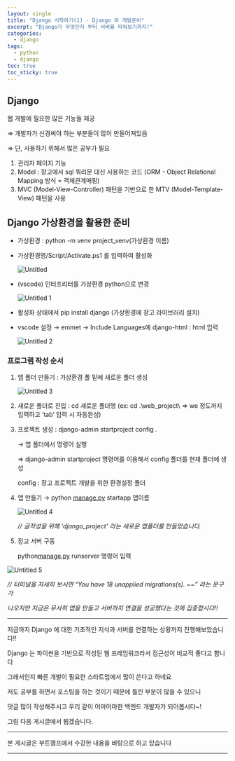 ```yaml
---
layout: single
title: "Django 시작하기(1) - Django 와 개발준비"
excerpt: "Django가 무엇인지 부터 서버를 띄워보기까지!"
categories:
  - django
tags:
  - python
  - django
toc: true
toc_sticky: true
---
```


## Django

웹 개발에 필요한 많은 기능들 제공

⇒ 개발자가 신경써야 하는 부분들이 많이 만들어져있음

⇒ 단, 사용하기 위해서 많은 공부가 필요

1. 관리자 페이지 기능
2. Model : 장고에서 sql 쿼리문 대신 사용하는 코드 (ORM - Object Relational Mapping 방식 = 객체관계매핑)
3. MVC (Model-View-Controller) 패턴을 기반으로 한 MTV (Model-Template-View) 패턴을 사용

## Django 가상환경을 활용한 준비

- 가상환경 : python -m venv project_venv(가상환경 이름)
- 가상환경명/Script/Activate.ps1 를 입력하여 활성화

  ![Untitled](https://user-images.githubusercontent.com/115909999/219252445-c1f05bf4-fd14-4474-8b87-7640b291248b.png)

- (vscode) 인터프리터를 가상환경 python으로 변경

  ![Untitled 1](https://user-images.githubusercontent.com/115909999/219252595-c260e034-6c66-4704-a350-f3671eedfffe.png)

- 활성화 상태에서 pip install django (가상환경에 장고 라이브러리 설치)
- vscode 설정 → emmet → Include Languages에 django-html : html 입력

  ![Untitled 2](https://user-images.githubusercontent.com/115909999/219252621-1014d2a0-c653-40e1-a19a-99ba51fa455f.png)

### 프로그램 작성 순서

1. 앱 폴더 만들기 : 가상환경 폴 밑에 새로운 폴더 생성

   ![Untitled 3](https://user-images.githubusercontent.com/115909999/219252657-7196c68e-2db2-4066-b9dd-e12106bd0a7c.png)

2. 새로운 폴더로 진입 : cd 새로운 폴더명 (ex: cd .\web_project\ ⇒ we 정도까지 입력하고 ‘tab’ 입력 시 자동완성)
3. 프로젝트 생성 : django-admin startproject config .

   → 앱 폴더에서 명령어 실행

   ⇒ django-admin startproject 명령어를 이용해서 config 폴더를 현재 폴더에 생성

   config : 장고 프로젝트 개발을 위한 환경설정 폴더

4. 앱 만들기 → python [manage.py](http://manage.py) startapp 앱이름

   ![Untitled 4](https://user-images.githubusercontent.com/115909999/219252688-5870edce-8cef-4a1e-80be-4385b9c9fddf.png)

   _// 글작성을 위해 ‘django_project’ 라는 새로운 앱폴더를 만들었습니다._

5. 장고 서버 구동

   python[manage.py](http://manage.py) runserver 명령어 입력

![Untitled 5](https://user-images.githubusercontent.com/115909999/219252712-536bbc01-ffa0-4cba-8491-0bd7b4788373.png)

_// 터미널을 자세히 보시면 “You have 18 unapplied migrations(s). ~~” 라는 문구가_

_나오지만 지금은 무사히 앱을 만들고 서버까지 연결을 성공했다는 것에 집중합시다!!_

---

지금까지 Django 에 대한 기초적인 지식과 서버를 연결하는 상황까지 진행해보았습니다!!

Django 는 파이썬을 기반으로 작성된 웹 프레임워크라서 접근성이 비교적 좋다고 합니다

그래서인지 빠른 개발이 필요한 스타트업에서 많이 쓴다고 하네요

저도 공부를 하면서 포스팅을 하는 것이기 때문에 틀린 부분이 많을 수 있으니

댓글 많이 작성해주시고 우리 같이 어마어마한 백엔드 개발자가 되어봅시다~!

그럼 다음 게시글에서 뵙겠습니다.

---

본 게시글은 부트캠프에서 수강한 내용을 바탕으로 하고 있습니다

---
